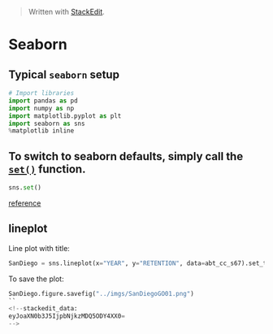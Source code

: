 > Written with [StackEdit](https://stackedit.io/).

# Seaborn

## Typical `seaborn` setup

```python
# Import libraries
import pandas as pd
import numpy as np
import matplotlib.pyplot as plt
import seaborn as sns
%matplotlib inline
```

## To switch to seaborn defaults, simply call the [`set()`](https://seaborn.pydata.org/generated/seaborn.set.html#seaborn.set "seaborn.set") function.

```python
sns.set()
```
[reference](https://seaborn.pydata.org/tutorial/aesthetics.html)

## lineplot
Line plot with title:
```python
SanDiego = sns.lineplot(x="YEAR", y="RETENTION", data=abt_cc_s67).set_title("CC Retention by Year for S67 - San Diego GO (SC)")
```
To save the plot:
```python
SanDiego.figure.savefig("../imgs/SanDiegoGO01.png")
``
<!--stackedit_data:
eyJoaXN0b3J5IjpbNjkzMDQ5ODY4XX0=
-->